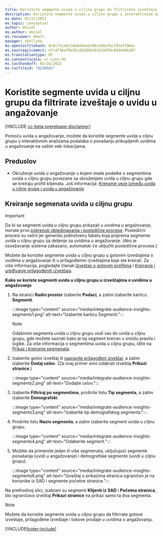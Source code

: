 ```yaml
---
title: Koristite segmente uvida u ciljnu grupu da filtrirate izveštaje o uvidu u angažovanje
description: Koristite segmente uvida u ciljnu grupu u interaktivnim analizama podataka o ponašanju prikupljenih uvidom u angažovanje na veb-lokaciji klijenta.
ms.date: 07/27/2021
ms.topic: conceptual
author: mkisel
ms.author: mkisel
ms.reviewer: mhart
manager: shellyha
ms.openlocfilehash: 9c8c7a1a9216e04ebee100c548afbc745af396ec
ms.sourcegitcommit: e7cdf36a78a2b1dd2850183224d39c8dde46b26f
ms.translationtype: HT
ms.contentlocale: sr-Latn-RS
ms.lasthandoff: 02/16/2022
ms.locfileid: "8230503"
---
```

# <a name="use-audience-insights-segments-to-filter-engagement-insights-reports"></a>Koristite segmente uvida u ciljnu grupu da filtrirate izveštaje o uvidu u angažovanje

[!INCLUDE [cc-beta-prerelease-disclaimer](includes/cc-beta-prerelease-disclaimer.md)]

Pomoću uvida u angažovanje, možete da koristite segmente uvida u ciljnu grupu u interaktivnim analizama podataka o ponašanju prikupljenih uvidima u angažovanje na vašim veb-lokacijama.

## <a name="prerequisite"></a>Preduslov

- Okruženje uvida u angažovanje u kojem imate podatke o segmentima uvida u ciljnu grupu povezane sa okruženjem uvida u ciljnu grupu gde se kreiraju profili klijenata. Još informacija: [Kreiranje veze između uvida u ciljne grupe i uvida u angažovanje](integrate-audience-insights-engagement-insights.md)

## <a name="create-audience-insights-segments"></a>Kreiranje segmenata uvida u ciljnu grupu 

> [!IMPORTANT]
> Da bi se segmenti uvida u ciljnu grupu prikazali u uvidima u angažovanje, morate prvo [pokrenuti objedinjavanja i posledične procese](../audience-insights/merge-entities.md). Posledični procesi su važni jer generišu jedinstvenu tabelu koja priprema segmente uvida u ciljnu grupu za deljenje sa uvidima u angažovanje. (Ako je osvežavanje sistema zakazano, automatski će uključiti posledične procese.)

Možete da koristite segmente uvida u ciljnu grupu u gotovim izveštajima o uvidima u angažovanje ili u prilagođenim izveštajima koje ste kreirali. Za više informacija, pogledajte članak [Izveštaji o gotovim profilima](profile-reports.md) i [Kreiranje i uređivanje prilagođenih izveštaja](custom-reports.md).

**Kako se koriste segmenti uvida u ciljnu grupu u izveštajima o uvidima u angažovanje**

1. Na stranici **Radni prostor** izaberite **Podaci**, a zatim izaberite karticu **Segmenti**.

    :::image type="content" source="media/integrate-audience-insights-segments1.png" alt-text="Izaberite karticu Segmenti.":::

   >[!NOTE]
   > Odabirom segmenta uvida u ciljnu grupu vodi vas do uvida u ciljnu grupu, gde možete saznati kako je taj segment kreiran u smislu pravila i logike. Za više informacija o segmentima uvida u ciljnu grupu, idite na [Prikaz i kreiranje segmenata](../audience-insights/segments.md).

2. Izaberite gotov izveštaj ili [napravite prilagođeni izveštaj](custom-reports.md), a zatim izaberite **Dodaj uslov**. (Za ovaj primer smo odabrali izveštaj **Prikazi stranice**.)

    :::image type="content" source="media/integrate-audience-insights-segments2.png" alt-text="Dodajte uslov.":::

3. Izaberite **Filtriraj po segmentima**, proširite listu **Tip segmenta**, a zatim izaberite **Demografski**.

    :::image type="content" source="media/integrate-audience-insights-segments3.png" alt-text="Izaberite tip demografskog segmenta.":::

4. Proširite listu **Naziv segmenta**, a zatim izaberite segment uvida u ciljnu grupu.

    :::image type="content" source="media/integrate-audience-insights-segments4.png" alt-text="Odaberite segment.":::

5. Možete da primenite jedan ili više segmenata, uključujući segmente ponašanja (uvidi u angažovanje) i demografske segmente (uvidi u ciljnu grupu). 

    :::image type="content" source="media/integrate-audience-insights-segments6.png" alt-text="Izveštaj o prikazima stranica ograničen je na korisnike iz SAD i segmente početne stranice.":::

Na prethodnoj slici, izabrani su segmenti **Klijenti iz SAD** i **Početna stranica**, što ograničava izveštaj **Prikazi stranice** na prikaz samo ta dva segmenta. 


>[!NOTE]
> Možete da koristite segmente uvida u ciljnu grupu da filtrirate gotove izveštaje, prilagođene izveštaje i tokove prodaje u uvidima o angažovanju. 


[!INCLUDE[footer-include](../includes/footer-banner.md)]